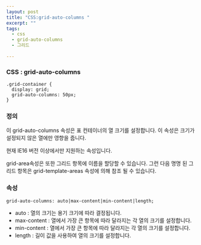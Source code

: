 ```yaml
---
layout: post
title: "CSS:grid-auto-columns "
excerpt: ""
tags: 
  - css
  - grid-auto-columns
  - 그리드
  
---
```



### CSS : grid-auto-columns
```
.grid-container {
  display: grid;
  grid-auto-columns: 50px;
}

```
### 정의
이 grid-auto-columns 속성은 표 컨테이너의 열 크기를 설정합니다.
이 속성은 크기가 설정되지 않은 열에만 영향을 줍니다.
 
 현재 IE16 버전 이상에서만 지원하는 속성입니다.

grid-area속성은 또한 그리드 항목에 이름을 할당할 수 있습니다. 그런 다음 명명 된 그리드 항목은 grid-template-areas 속성에 의해 참조 될 수 있습니다.

### 속성
`grid-auto-columns: auto|max-content|min-content|length;`

+ auto : 열의 크기는 용기 크기에 따라 결정됩니다.
+ max-content : 열에서 가장 큰 항목에 따라 달라지는 각 열의 크기를 설정합니다.
+ min-content : 열에서 가장 큰 항목에 따라 달라지는 각 열의 크기를 설정합니다.
+ length : 길이 값을 사용하여 열의 크기를 설정합니다. 
